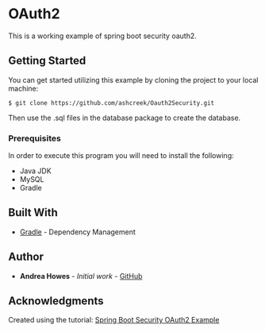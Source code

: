 
# OAuth2

This is a working example of spring boot security oauth2. 


## Getting Started

You can get started utilizing this example by cloning the project to your local machine:
```
$ git clone https://github.com/ashcreek/Oauth2Security.git
```
Then use the .sql files in the database package to create the database.

### Prerequisites

In order to execute this program you will need to install the following:
* Java JDK
* MySQL
* Gradle

## Built With

* [Gradle](https://gradle.org/) - Dependency Management

## Author
* **Andrea Howes** - *Initial work* - [GitHub](https://github.com/ashcreek)

## Acknowledgments

Created using the tutorial: [Spring Boot Security OAuth2 Example](https://www.devglan.com/spring-security/spring-boot-security-oauth2-example)

